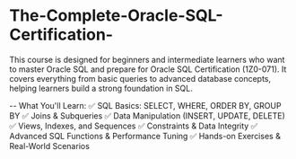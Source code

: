 # The-Complete-Oracle-SQL-Certification- 
This course is designed for beginners and intermediate learners who want to master Oracle SQL and prepare for Oracle SQL Certification (1Z0-071). It covers everything from basic queries to advanced database concepts, helping learners build a strong foundation in SQL.

-- What You'll Learn:
✅ SQL Basics: SELECT, WHERE, ORDER BY, GROUP BY
✅ Joins & Subqueries
✅ Data Manipulation (INSERT, UPDATE, DELETE)
✅ Views, Indexes, and Sequences
✅ Constraints & Data Integrity
✅ Advanced SQL Functions & Performance Tuning
✅ Hands-on Exercises & Real-World Scenarios
